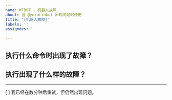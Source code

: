 ```yaml
---
name: WFBOT - 机器人故障
about: 当 @yorurinbot 出现问题时使用
title: "[机器人故障]"
labels: ''
assignees: ''

---
```


## 执行什么命令时出现了故障？


## 执行出现了什么样的故障？


------
[ ] 我已经在数分钟后重试，但仍然出现问题。
